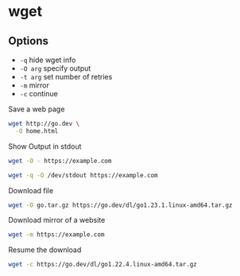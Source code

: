 # wget

## Options

* `-q` hide wget info
* `-O arg` specify output
* `-t arg` set number of retries
* `-m` mirror
* `-c` continue

Save a web page
```sh
wget http://go.dev \
  -O home.html
```

Show Output in stdout
```sh
wget -O - https://example.com
```

```sh
wget -q -O /dev/stdout https://example.com
```

Download file
```sh
wget -O go.tar.gz https://go.dev/dl/go1.23.1.linux-amd64.tar.gz
```

Download mirror of a website
```sh
wget -m https://example.com
```

Resume the download
```sh
wget -c https://go.dev/dl/go1.22.4.linux-amd64.tar.gz
```
